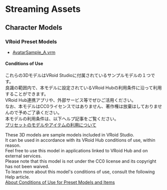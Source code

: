 # Streaming Assets

## Character Models

### VRoid Preset Models
- [AvatarSample_A.vrm](https://hub.vroid.com/characters/2843975675147313744/models/5644550979324015604)

#### Conditions of Use
これらの3DモデルはVRoid Studioに付属されているサンプルモデルの１つです。  
良識の範囲内で、本モデルに設定されているVRoid Hubの利用条件に沿って利用することができます。  
VRoid Hub連携アプリや、外部サービス等でぜひご活用ください。  
なお、本モデルはCC0ライセンスではありません、著作権は放棄はしておりませんので予めご了承ください。  
本モデルの利用条件は、以下ヘルプ記事をご覧ください。  
[プリセットのモデルやアイテムの利用について](https://vroid.pixiv.help/hc/ja/articles/4402394424089)  

These 3D models are sample models included in VRoid Studio.  
It can be used in accordance with its VRoid Hub conditions of use, within reason.  
Feel free to use this model in applications linked to VRoid Hub and on external services.  
Please note that this model is not under the CC0 license and its copyright has not been waived.  
To learn more about this model's conditions of use, consult the following Help article.  
[About Conditions of Use for Preset Models and Items](https://vroid.pixiv.help/hc/en-us/articles/4402394424089)  
